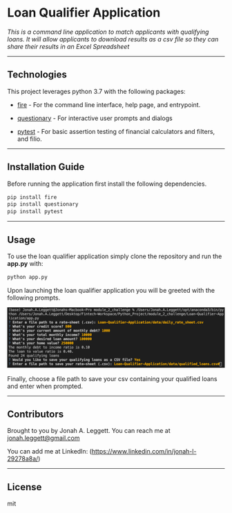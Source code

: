 # Loan Qualifier Application

*This is a command line application to match applicants with qualifying loans. It will allow applicants to download results as a csv file so they can share their results in an Excel Spreadsheet*

---

## Technologies

This project leverages python 3.7 with the following packages:


* [fire](https://github.com/google/python-fire) - For the command line interface, help page, and entrypoint.

* [questionary](https://github.com/tmbo/questionary) - For interactive user prompts and dialogs

* [pytest](https://docs.pytest.org/en/stable/) - For basic assertion testing of financial calculators and filters, and filio.

---

## Installation Guide

Before running the application first install the following dependencies.

```python
pip install fire
pip install questionary
pip install pytest
```

---

## Usage

To use the loan qualifier application simply clone the repository and run the **app.py** with:

```python
python app.py
```

Upon launching the loan qualifier application you will be greeted with the following prompts.

![Loan Qualifier Prompts](loan_qualifier.png)

Finally, choose a file path to save your csv containing your qualified loans and enter when prompted. 

---

## Contributors

Brought to you by Jonah A. Leggett. You can reach me at jonah.leggett@gmail.com 

You can add me at LinkedIn: (https://www.linkedin.com/in/jonah-l-29278a8a/)

---

## License

mit